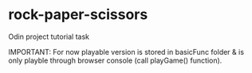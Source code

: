 # rock-paper-scissors
Odin project tutorial task

IMPORTANT: For now playable version is stored in basicFunc folder & is only playble through browser console (call playGame() function).
